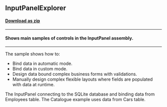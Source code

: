## InputPanelExplorer
#### [Download as zip](https://grapecity.github.io/DownGit/#/home?url=https://github.com/GrapeCity/ComponentOne-WinForms-Samples/tree/master/Core\InputPanel\CS\InputPanelExplorer)
____
#### Shows main samples of controls in the InputPanel assembly.
____
The sample shows how to:

* Bind data in automatic mode.
* Bind data in custom mode.
* Design data bound complex business forms with validations.
* Manually design complex flexible layouts where fields are populated with data at runtime.

The InputPanel connecting to the SQLite database and binding data from Employees table. The Catalogue example uses data from Cars table.
